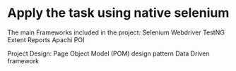 # Apply the task using native selenium

The main Frameworks included in the project:
Selenium Webdriver
TestNG
Extent Reports
Apachi POI

Project Design:
Page Object Model (POM) design pattern
Data Driven framework

